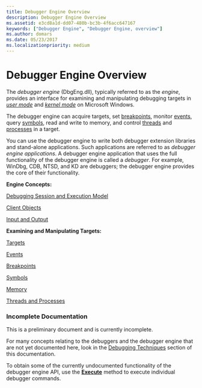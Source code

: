 ```yaml
---
title: Debugger Engine Overview
description: Debugger Engine Overview
ms.assetid: e3cd8a1d-dd07-480b-bc3b-4f6acc647167
keywords: ["Debugger Engine", "Debugger Engine, overview"]
ms.author: domars
ms.date: 05/23/2017
ms.localizationpriority: medium
---
```


# Debugger Engine Overview


The *debugger engine* (DbgEng.dll), typically referred to as the *engine*, provides an interface for examining and manipulating debugging targets in [*user mode*](https://msdn.microsoft.com/library/windows/hardware/ff556343#wdkgloss-user-mode) and [*kernel mode*](https://msdn.microsoft.com/library/windows/hardware/ff556299#wdkgloss-kernel-mode) on Microsoft Windows.

The debugger engine can acquire targets, set [breakpoints](multiprocessor-syntax.md#breakpoints), monitor [events](events.md#events), query [symbols](symbols.md#symbols), read and write to memory, and control [threads](controlling-threads-and-processes.md#threads) and [processes](controlling-threads-and-processes.md#processes) in a target.

You can use the debugger engine to write both debugger extension libraries and stand-alone applications. Such applications are referred to as *debugger engine applications*. A debugger engine application that uses the full functionality of the debugger engine is called a *debugger*. For example, WinDbg, CDB, NTSD, and KD are debuggers; the debugger engine provides the core of their functionality.

**Engine Concepts:**

[Debugging Session and Execution Model](debugging-session-and-execution-model.md)

[Client Objects](client-objects.md)

[Input and Output](input-and-output.md)

**Examining and Manipulating Targets:**

[Targets](targets.md)

[Events](events.md)

[Breakpoints](breakpoints3.md)

[Symbols](symbols.md)

[Memory](memory.md)

[Threads and Processes](threads-and-processes.md)

### <span id="incomplete_documentation"></span><span id="INCOMPLETE_DOCUMENTATION"></span>Incomplete Documentation

This is a preliminary document and is currently incomplete.

For many concepts relating to the debuggers and the debugger engine that are not yet documented here, look in the [Debugging Techniques](debugging-techniques.md) section of this documentation.

To obtain some of the currently undocumented functionality of the debugger engine API, use the [**Execute**](https://msdn.microsoft.com/library/windows/hardware/ff543208) method to execute individual debugger commands.

 

 





